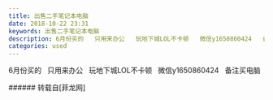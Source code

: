 ```yaml
---
title: 出售二手笔记本电脑
date: 2018-10-22 23:31
keywords: 出售二手笔记本电脑
description: 6月份买的   只用来办公   玩地下城LOL不卡顿   微信y1650860424   备注买电脑
categories: used
---
```

<td class="t_f" id="postmessage_2142685">

6月份买的   只用来办公   玩地下城LOL不卡顿   微信y1650860424   备注买电脑<br/>
</td>
###### 转载自[菲龙网]